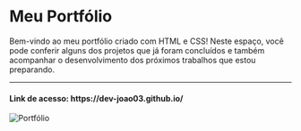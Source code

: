 <h1>Meu Portfólio</h1>
<p>Bem-vindo ao meu portfólio criado com HTML e CSS! Neste espaço, você pode conferir alguns dos projetos que já foram concluídos e também acompanhar o desenvolvimento dos próximos trabalhos que estou preparando.</p>
<hr>
<h4>Link de acesso:  https://dev-joao03.github.io/</h4>

![Portfólio](https://user-images.githubusercontent.com/111032225/236081368-65d2b4cb-22a5-4ff7-ab94-40886ddd5a8c.png)

